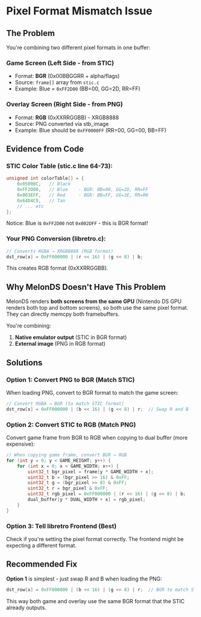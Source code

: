 # Pixel Format Mismatch Issue

## The Problem
You're combining two different pixel formats in one buffer:

### Game Screen (Left Side - from STIC)
- Format: **BGR** (0x00BBGGRR + alpha/flags)
- Source: `frame[]` array from `stic.c`
- Example: Blue = `0xFF2D00` (BB=00, GG=2D, RR=FF)

### Overlay Screen (Right Side - from PNG)
- Format: **RGB** (0xXXRRGGBB) - XRGB8888
- Source: PNG converted via stb_image
- Example: Blue should be `0xFF0000FF` (RR=00, GG=00, BB=FF)

## Evidence from Code

### STIC Color Table (stic.c line 64-73):
```c
unsigned int colorTable[] = {
    0x05000C,   // Black
    0xFF2D00,   // Blue    - BGR: BB=00, GG=2D, RR=FF
    0x003EFF,   // Red     - BGR: BB=FF, GG=3E, RR=00
    0x64D4C9,   // Tan
    // ... etc
};
```

Notice: Blue is `0xFF2D00` not `0x002DFF` - this is BGR format!

### Your PNG Conversion (libretro.c):
```c
// Converts RGBA → XRGB8888 (RGB format)
dst_row[x] = 0xFF000000 | (r << 16) | (g << 8) | b;
```

This creates RGB format (0xXXRRGGBB).

## Why MelonDS Doesn't Have This Problem

MelonDS renders **both screens from the same GPU** (Nintendo DS GPU renders both top and bottom screens), so both use the same pixel format. They can directly memcpy both framebuffers.

You're combining:
1. **Native emulator output** (STIC in BGR format)
2. **External image** (PNG in RGB format)

## Solutions

### Option 1: Convert PNG to BGR (Match STIC)
When loading PNG, convert to BGR format to match the game screen:
```c
// Convert RGBA → BGR (to match STIC format)
dst_row[x] = 0xFF000000 | (b << 16) | (g << 8) | r;  // Swap R and B
```

### Option 2: Convert STIC to RGB (Match PNG)
Convert game frame from BGR to RGB when copying to dual buffer (more expensive):
```c
// When copying game frame, convert BGR → RGB
for (int y = 0; y < GAME_HEIGHT; y++) {
    for (int x = 0; x < GAME_WIDTH; x++) {
        uint32_t bgr_pixel = frame[y * GAME_WIDTH + x];
        uint32_t b = (bgr_pixel >> 16) & 0xFF;
        uint32_t g = (bgr_pixel >> 8) & 0xFF;
        uint32_t r = bgr_pixel & 0xFF;
        uint32_t rgb_pixel = 0xFF000000 | (r << 16) | (g << 8) | b;
        dual_buffer[y * DUAL_WIDTH + x] = rgb_pixel;
    }
}
```

### Option 3: Tell libretro Frontend (Best)
Check if you're setting the pixel format correctly. The frontend might be expecting a different format.

## Recommended Fix
**Option 1** is simplest - just swap R and B when loading the PNG:
```c
dst_row[x] = 0xFF000000 | (b << 16) | (g << 8) | r;  // BGR to match STIC
```

This way both game and overlay use the same BGR format that the STIC already outputs.
